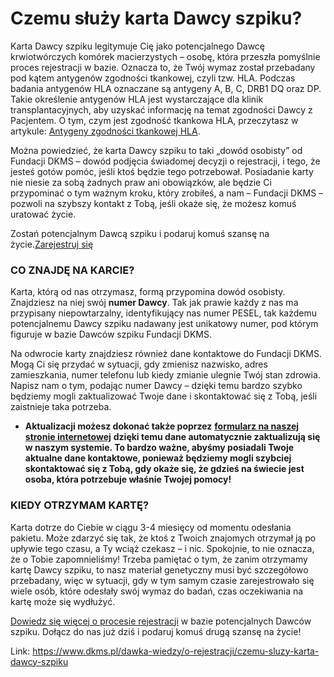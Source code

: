 # Czemu służy karta Dawcy szpiku?

Karta Dawcy szpiku legitymuje Cię jako potencjalnego Dawcę krwiotwórczych komórek macierzystych – osobę, która przeszła pomyślnie proces rejestracji w bazie. Oznacza to, że Twój wymaz został przebadany pod kątem antygenów zgodności tkankowej, czyli tzw. HLA. Podczas badania antygenów HLA oznaczane są antygeny A, B, C, DRB1 DQ oraz DP. Takie określenie antygenów HLA jest wystarczające dla klinik transplantacyjnych, aby uzyskać informację na temat zgodności Dawcy z Pacjentem. O tym, czym jest zgodność tkankowa HLA, przeczytasz w artykule: [Antygeny zgodności tkankowej HLA](https://www.dkms.pl/o-pobraniu/jest-zgodnosc/antygeny-zgodnosci-tkankowej-hla).


Można powiedzieć, że karta Dawcy szpiku to taki „dowód osobisty” od Fundacji DKMS – dowód podjęcia świadomej decyzji o rejestracji, i tego, że jesteś gotów pomóc, jeśli ktoś będzie tego potrzebował. Posiadanie karty nie niesie za sobą żadnych praw ani obowiązków, ale będzie Ci przypominać o tym ważnym kroku, który zrobiłeś, a nam – Fundacji DKMS – pozwoli na szybszy kontakt z Tobą, jeśli okaże się, że możesz komuś uratować życie.


Zostań potencjalnym Dawcą szpiku i podaruj komuś szansę na życie.[Zarejestruj się](/zarejestruj-sie-teraz "Zarejestruj sie teraz")
### CO ZNAJDĘ NA KARCIE?


Karta, którą od nas otrzymasz, formą przypomina dowód osobisty. Znajdziesz na niej swój **numer Dawcy**. Tak jak prawie każdy z nas ma przypisany niepowtarzalny, identyfikujący nas numer PESEL, tak każdemu potencjalnemu Dawcy szpiku nadawany jest unikatowy numer, pod którym figuruje w bazie Dawców szpiku Fundacji DKMS.


Na odwrocie karty znajdziesz również dane kontaktowe do Fundacji DKMS. Mogą Ci się przydać w sytuacji, gdy zmienisz nazwisko, adres zamieszkania, numer telefonu lub kiedy zmianie ulegnie Twój stan zdrowia. Napisz nam o tym, podając numer Dawcy – dzięki temu bardzo szybko będziemy mogli zaktualizować Twoje dane i skontaktować się z Tobą, jeśli zaistnieje taka potrzeba.


* **Aktualizacji możesz dokonać także poprzez** [**formularz na naszej stronie internetowej**](https://www.dkms.pl/zaktualizuj-dane) **dzięki temu dane automatycznie zaktualizują się w naszym systemie. To bardzo ważne, abyśmy posiadali Twoje aktualne dane kontaktowe, ponieważ będziemy mogli szybciej skontaktować się z Tobą, gdy okaże się, że gdzieś na świecie jest osoba, która potrzebuje właśnie Twojej pomocy!**


### KIEDY OTRZYMAM KARTĘ?


Karta dotrze do Ciebie w ciągu 3\-4 miesięcy od momentu odesłania pakietu. Może zdarzyć się tak, że ktoś z Twoich znajomych otrzymał ją po upływie tego czasu, a Ty wciąż czekasz – i nic. Spokojnie, to nie oznacza, że o Tobie zapomnieliśmy! Trzeba pamiętać o tym, że zanim otrzymamy kartę Dawcy szpiku, to nasz materiał genetyczny musi być szczegółowo przebadany, więc w sytuacji, gdy w tym samym czasie zarejestrowało się wiele osób, które odesłały swój wymaz do badań, czas oczekiwania na kartę może się wydłużyć.


[Dowiedz się więcej o procesie rejestracji](https://www.dkms.pl/dawka-wiedzy/o-rejestracji) w bazie potencjalnych Dawców szpiku. Dołącz do nas już dziś i podaruj komuś drugą szansę na życie!



Link: https://www.dkms.pl/dawka-wiedzy/o-rejestracji/czemu-sluzy-karta-dawcy-szpiku
